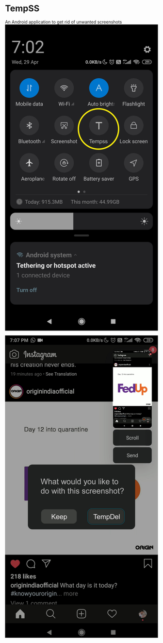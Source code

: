 # TempSS
An Android application to get rid of unwanted screenshots
![alt text](https://github.com/pk-95/TempSS/blob/main/MockUps/tempss%20quick%20tile.png)
![alt text](https://github.com/pk-95/TempSS/blob/main/MockUps/Post%20screenshot%20Prompt.jpg)
